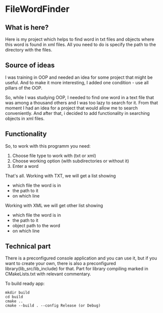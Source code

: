 # FileWordFinder

## What is here?

Here is my project which helps to find word in txt files and objects where this word is found in xml files. All you need to do is specify the path to the directory with the files.

## Source of ideas

I was training in OOP and needed an idea for some project that might be useful. And to make it more interesting, I added one condition - use all pillars of the OOP.

So, while I was studying OOP, I needed to find one word in a text file that was among a thousand others and I was too lazy to search for it. From that moment I had an idea for a project that would allow me to search conveniently. And after that, i decided to add functionality in searching objects in xml files. 

## Functionality

So, to work with this programm you need:
1. Choose file type to work with (txt or xml)
2. Choose working option (with subdirectories or without it)
3. Enter a word

That's all. Working with TXT, we will get a list showing 
- which file the word is in
- the path to it
- on which line 
  
Working with XML we will get other list showing 
- which file the word is in
- the path to it
- object path to the word
- on which line 

## Technical part

There is a preconfigured console application and you can use it, but if you want to create your own, there is also a preconfigured library(lib_src/lib_include) for that. Part for library compiling marked in CMakeLists.txt with relevant commentary. 

To build ready app:
```
mkdir build
cd build
cmake ..
cmake --build . --config Release (or Debug)
```

